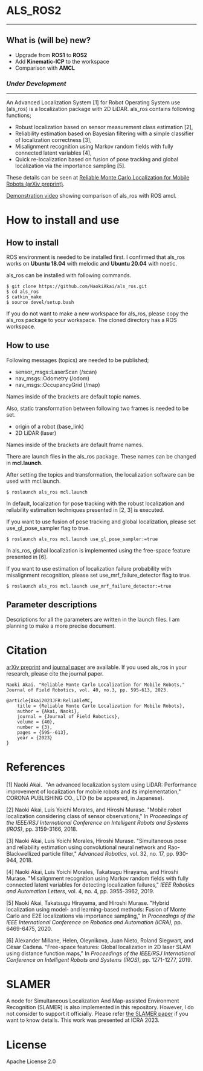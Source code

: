 # ALS_ROS2

---
## What is (will be) new?
- Upgrade from **ROS1** to **ROS2**
- Add **Kinematic-ICP** to the workspace
- Comparison with **AMCL**

### *Under Development*
---

An Advanced Localization System [1] for Robot Operating System use (als_ros) is a localization package with 2D LiDAR. als_ros contains following functions;

- Robust localization based on sensor measurement class estimation [2],
- Reliability estimation based on Bayesian filtering with a simple classifier of localization correctness [3],
- Misalignment recognition using Markov random fields with fully connected latent variables [4],
- Quick re-localization based on fusion of pose tracking and global localization via the importance sampling [5].

These details can be seen at [Reliable Monte Carlo Localization for Mobile Robots (arXiv preprint)](https://arxiv.org/abs/2205.04769).

[Demonstration video](https://www.youtube.com/watch?v=wsoXvUgJvWk) showing comparison of als_ros with ROS amcl.



# How to install and use

## How to install

ROS environment is needed to be installed first. I confirmed that als_ros works on **Ubuntu 18.04** with melodic and **Ubuntu 20.04** with noetic.

als_ros can be installed with following commands.

```
$ git clone https://github.com/NaokiAkai/als_ros.git
$ cd als_ros
$ catkin_make
$ source devel/setup.bash
```

If you do not want to make a new workspace for als_ros, please copy the als_ros package to your workspace. The cloned directory has a ROS workspace.



## How to use

Following messages (topics) are needed to be published; 

- sensor_msgs::LaserScan (/scan)
- nav_msgs::Odometry (/odom)
- nav_msgs::OccupancyGrid (/map)

Names inside of the brackets are default topic names.

Also, static transformation between following two frames is needed to be set.

- origin of a robot (base_link)
- 2D LiDAR (laser)

Names inside of the brackets are default frame names.

There are launch files in the als_ros package. These names can be changed in **mcl.launch**.



After setting the topics and transformation, the localization software can be used with mcl.launch.

```
$ roslaunch als_ros mcl.launch
```

In default, localization for pose tracking with the robust localization and reliability estimation techniques presented in [2, 3] is executed.



If you want to use fusion of pose tracking and global localization, please set use_gl_pose_sampler flag to true.

```
$ roslaunch als_ros mcl.launch use_gl_pose_sampler:=true
```

In als_ros, global localization is implemented using the free-space feature presented in [6].



If you want to use estimation of localization failure probability with misalignment recognition, please set use_mrf_failure_detector flag to true.

```
$ roslaunch als_ros mcl.launch use_mrf_failure_detector:=true
```



## Parameter descriptions

Descriptions for all the parameters are written in the launch files. I am planning to make a more precise document.



# Citation

[arXiv preprint](https://arxiv.org/abs/2205.04769) and [journal paper](https://onlinelibrary.wiley.com/doi/abs/10.1002/rob.22149) are available. If you used als_ros in your research, please cite the journal paper.

```
Naoki Akai. "Reliable Monte Carlo Localization for Mobile Robots," Journal of Field Robotics, vol. 40, no.3, pp. 595-613, 2023.
```

```
@article{Akai2023JFR:ReliableMC,
    title = {Reliable Monte Carlo Localization for Mobile Robots},
    author = {Akai, Naoki},
    journal = {Journal of Field Robotics},
    volume = {40},
    number = {3},
    pages = {595--613},
    year = {2023}
}
```



# References

[1] Naoki Akai．"An advanced localization system using LiDAR: Performance improvement of localization for mobile robots and its implementation," CORONA PUBLISHING CO., LTD (to be appeared, in Japanese).

[2] Naoki Akai, Luis Yoichi Morales, and Hiroshi Murase. "Mobile robot localization considering class of sensor observations," In *Proceedings of the IEEE/RSJ International Conference on Intelligent Robots and Systems (IROS)*, pp. 3159-3166, 2018.

[3] Naoki Akai, Luis Yoichi Morales, Hiroshi Murase. "Simultaneous pose and reliability estimation using convolutional neural network and Rao-Blackwellized particle filter," *Advanced Robotics*, vol. 32, no. 17, pp. 930-944, 2018.

[4] Naoki Akai, Luis Yoichi Morales, Takatsugu Hirayama, and Hiroshi Murase. "Misalignment recognition using Markov random fields with fully connected latent variables for detecting localization failures," *IEEE Robotics and Automation Letters*, vol. 4, no. 4, pp. 3955-3962, 2019.

[5] Naoki Akai, Takatsugu Hirayama, and Hiroshi Murase. "Hybrid localization using model- and learning-based methods: Fusion of Monte Carlo and E2E localizations via importance sampling," In *Proceedings of the IEEE International Conference on Robotics and Automation (ICRA)*, pp. 6469-6475, 2020.

[6] Alexander Millane, Helen, Oleynikova, Juan Nieto, Roland Siegwart, and César Cadena. "Free-space features: Global localization in 2D laser SLAM using distance function maps," In *Proceedings of the IEEE/RSJ International Conference on Intelligent Robots and Systems (IROS)*, pp. 1271-1277, 2019.



# SLAMER

A node for Simultaneous Localization And Map-assisted Environment Recognition (SLAMER) is also implemented in this repository. However, I do not consider to support it officially. Please refer [the SLAMER paper](https://arxiv.org/abs/2207.09909) if you want to know details. This work was presented at ICRA 2023.



# License

Apache License 2.0


